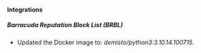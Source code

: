 
#### Integrations

##### Barracuda Reputation Block List (BRBL)

- Updated the Docker image to: *demisto/python3:3.10.14.100715*.
